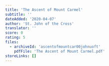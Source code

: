 ```yaml
---
title: 'The Ascent of Mount Carmel'
subtitle: ''
dateAdded: '2020-04-07'
author: 'St. John of the Cross'
translator: ''
score: 0
rating: 5
files:
  - archiveId: 'ascentofmountcar00johnuoft'
    pdfFile: 'The Ascent of Mount Carmel.pdf'
storeLinks: []
---
```


